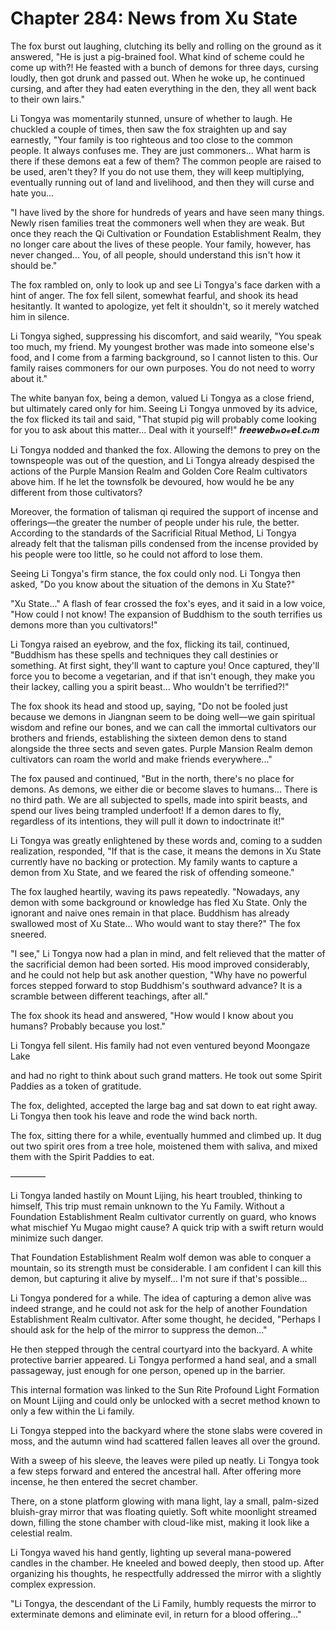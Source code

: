 # Chapter 284: News from Xu State

The fox burst out laughing, clutching its belly and rolling on the ground as it answered, "He is just a pig-brained fool. What kind of scheme could he come up with?! He feasted with a bunch of demons for three days, cursing loudly, then got drunk and passed out. When he woke up, he continued cursing, and after they had eaten everything in the den, they all went back to their own lairs."

Li Tongya was momentarily stunned, unsure of whether to laugh. He chuckled a couple of times, then saw the fox straighten up and say earnestly, "Your family is too righteous and too close to the common people. It always confuses me. They are just commoners... What harm is there if these demons eat a few of them? The common people are raised to be used, aren't they? If you do not use them, they will keep multiplying, eventually running out of land and livelihood, and then they will curse and hate you...

"I have lived by the shore for hundreds of years and have seen many things. Newly risen families treat the commoners well when they are weak. But once they reach the Qi Cultivation or Foundation Establishment Realm, they no longer care about the lives of these people. Your family, however, has never changed... You, of all people, should understand this isn't how it should be."

The fox rambled on, only to look up and see Li Tongya's face darken with a hint of anger. The fox fell silent, somewhat fearful, and shook its head hesitantly. It wanted to apologize, yet felt it shouldn't, so it merely watched him in silence.

Li Tongya sighed, suppressing his discomfort, and said wearily, "You speak too much, my friend. My youngest brother was made into someone else's food, and I come from a farming background, so I cannot listen to this. Our family raises commoners for our own purposes. You do not need to worry about it."

The white banyan fox, being a demon, valued Li Tongya as a close friend, but ultimately cared only for him. Seeing Li Tongya unmoved by its advice, the fox flicked its tail and said, "That stupid pig will probably come looking for you to ask about this matter... Deal with it yourself!"
𝒇𝒓𝒆𝒆𝙬𝒆𝒃𝓷𝒐𝓿𝙚𝙡.𝒄𝓸𝒎

Li Tongya nodded and thanked the fox. Allowing the demons to prey on the townspeople was out of the question, and Li Tongya already despised the actions of the Purple Mansion Realm and Golden Core Realm cultivators above him. If he let the townsfolk be devoured, how would he be any different from those cultivators?

Moreover, the formation of talisman qi required the support of incense and offerings—the greater the number of people under his rule, the better. According to the standards of the Sacrificial Ritual Method, Li Tongya already felt that the talisman pills condensed from the incense provided by his people were too little, so he could not afford to lose them.

Seeing Li Tongya's firm stance, the fox could only nod. Li Tongya then asked, "Do you know about the situation of the demons in Xu State?"

"Xu State..." A flash of fear crossed the fox's eyes, and it said in a low voice, "How could I not know! The expansion of Buddhism to the south terrifies us demons more than you cultivators!"

Li Tongya raised an eyebrow, and the fox, flicking its tail, continued, "Buddhism has these spells and techniques they call destinies or something. At first sight, they'll want to capture you! Once captured, they'll force you to become a vegetarian, and if that isn't enough, they make you their lackey, calling you a spirit beast... Who wouldn't be terrified?!"

The fox shook its head and stood up, saying, "Do not be fooled just because we demons in Jiangnan seem to be doing well—we gain spiritual wisdom and refine our bones, and we can call the immortal cultivators our brothers and friends, establishing the sixteen demon dens to stand alongside the three sects and seven gates. Purple Mansion Realm demon cultivators can roam the world and make friends everywhere..."

The fox paused and continued, "But in the north, there's no place for demons. As demons, we either die or become slaves to humans... There is no third path. We are all subjected to spells, made into spirit beasts, and spend our lives being trampled underfoot! If a demon dares to fly, regardless of its intentions, they will pull it down to indoctrinate it!"

Li Tongya was greatly enlightened by these words and, coming to a sudden realization, responded, "If that is the case, it means the demons in Xu State currently have no backing or protection. My family wants to capture a demon from Xu State, and we feared the risk of offending someone."

The fox laughed heartily, waving its paws repeatedly. "Nowadays, any demon with some background or knowledge has fled Xu State. Only the ignorant and naive ones remain in that place. Buddhism has already swallowed most of Xu State... Who would want to stay there?" The fox sneered.

"I see," Li Tongya now had a plan in mind, and felt relieved that the matter of the sacrificial demon had been sorted. His mood improved considerably, and he could not help but ask another question, "Why have no powerful forces stepped forward to stop Buddhism's southward advance? It is a scramble between different teachings, after all."

The fox shook its head and answered, "How would I know about you humans? Probably because you lost."

Li Tongya fell silent. His family had not even ventured beyond Moongaze Lake

and had no right to think about such grand matters. He took out some Spirit Paddies as a token of gratitude.

The fox, delighted, accepted the large bag and sat down to eat right away. Li Tongya then took his leave and rode the wind back north.

The fox, sitting there for a while, eventually hummed and climbed up. It dug out two spirit ores from a tree hole, moistened them with saliva, and mixed them with the Spirit Paddies to eat.

————

Li Tongya landed hastily on Mount Lijing, his heart troubled, thinking to himself, This trip must remain unknown to the Yu Family. Without a Foundation Establishment Realm cultivator currently on guard, who knows what mischief Yu Mugao might cause? A quick trip with a swift return would minimize such danger.

That Foundation Establishment Realm wolf demon was able to conquer a mountain, so its strength must be considerable. I am confident I can kill this demon, but capturing it alive by myself... I'm not sure if that's possible...

Li Tongya pondered for a while. The idea of capturing a demon alive was indeed strange, and he could not ask for the help of another Foundation Establishment Realm cultivator. After some thought, he decided, "Perhaps I should ask for the help of the mirror to suppress the demon..."

He then stepped through the central courtyard into the backyard. A white protective barrier appeared. Li Tongya performed a hand seal, and a small passageway, just enough for one person, opened up in the barrier.

This internal formation was linked to the Sun Rite Profound Light Formation on Mount Lijing and could only be unlocked with a secret method known to only a few within the Li family.

Li Tongya stepped into the backyard where the stone slabs were covered in moss, and the autumn wind had scattered fallen leaves all over the ground.

With a sweep of his sleeve, the leaves were piled up neatly. Li Tongya took a few steps forward and entered the ancestral hall. After offering more incense, he then entered the secret chamber.

There, on a stone platform glowing with mana light, lay a small, palm-sized bluish-gray mirror that was floating quietly. Soft white moonlight streamed down, filling the stone chamber with cloud-like mist, making it look like a celestial realm.

Li Tongya waved his hand gently, lighting up several mana-powered candles in the chamber. He kneeled and bowed deeply, then stood up. After organizing his thoughts, he respectfully addressed the mirror with a slightly complex expression.

"Li Tongya, the descendant of the Li Family, humbly requests the mirror to exterminate demons and eliminate evil, in return for a blood offering..."
